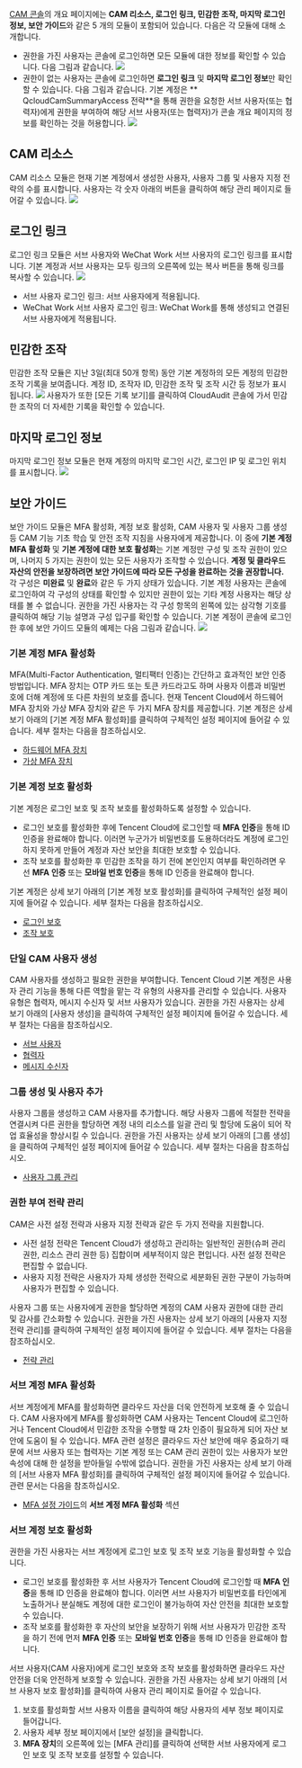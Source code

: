 [CAM 콘솔](https://console.cloud.tencent.com/cam)의 개요 페이지에는 **CAM 리소스, 로그인 링크, 민감한 조작, 마지막 로그인 정보, 보안 가이드**와 같은 5 개의 모듈이 포함되어 있습니다. 다음은 각 모듈에 대해 소개합니다.
- 권한을 가진 사용자는 콘솔에 로그인하면 모든 모듈에 대한 정보를 확인할 수 있습니다. 다음 그림과 같습니다.
![](https://main.qcloudimg.com/raw/d435c8e7cf7ed16659b33d73da41fa01.png)
<a id="authority"></a>
- 권한이 없는 사용자는 콘솔에 로그인하면 **로그인 링크** 및 **마지막 로그인 정보**만 확인할 수 있습니다. 다음 그림과 같습니다.
기본 계정은 ** QcloudCamSummaryAccess 전략**을 통해 권한을 요청한 서브 사용자(또는 협력자)에게 권한을 부여하여 해당 서브 사용자(또는 협력자)가 콘솔 개요 페이지의 정보를 확인하는 것을 허용합니다.
![](https://main.qcloudimg.com/raw/43041356d65e8f0076f5846d224847b7.png)

## CAM 리소스
CAM 리소스 모듈은 현재 기본 계정에서 생성한 사용자, 사용자 그룹 및 사용자 지정 전략의 수를 표시합니다. 사용자는 각 숫자 아래의 버튼을 클릭하여 해당 관리 페이지로 들어갈 수 있습니다.
![](https://main.qcloudimg.com/raw/eb4a27aef033d26e1b5ac2314f6ddf25.png)

## 로그인 링크
로그인 링크 모듈은 서브 사용자와 WeChat Work 서브 사용자의 로그인 링크를 표시합니다. 기본 계정과 서브 사용자는 모두 링크의 오른쪽에 있는 복사 버튼을 통해 링크를 복사할 수 있습니다.
![](https://main.qcloudimg.com/raw/d68b8ed3cfe89966bc1e556a2240edae.png)
- 서브 사용자 로그인 링크: 서브 사용자에게 적용됩니다.
- WeChat Work 서브 사용자 로그인 링크: WeChat Work를 통해 생성되고 연결된 서브 사용자에게 적용됩니다.

## 민감한 조작
민감한 조작 모듈은 지난 3일(최대 50개 항목) 동안 기본 계정하의 모든 계정의 민감한 조작 기록을 보여줍니다. 계정 ID, 조작자 ID, 민감한 조작 및 조작 시간 등 정보가 표시됩니다.
![](https://main.qcloudimg.com/raw/82fdaeb9cb8135c6eef97e64d37db04f.png)
사용자가 또한 [모든 기록 보기]를 클릭하여 CloudAudit 콘솔에 가서 민감한 조작의 더 자세한 기록을 확인할 수 있습니다.

## 마지막 로그인 정보
마지막 로그인 정보 모듈은 현재 계정의 마지막 로그인 시간, 로그인 IP 및 로그인 위치를 표시합니다.
![](https://main.qcloudimg.com/raw/e48475cba7fea457c552c30abba5af92.png)
<a id="more"></a>
## 보안 가이드
보안 가이드 모듈은 MFA 활성화, 계정 보호 활성화, CAM 사용자 및 사용자 그룹 생성 등 CAM 기능 기초 학습 및 안전 조작 지침을 사용자에게 제공합니다.
이 중에 **기본 계정 MFA 활성화** 및 **기본 계정에 대한 보호 활성화**는 기본 계정만 구성 및 조작 권한이 있으며, 나머지 5 가지는 권한이 있는 모든 사용자가 조작할 수 있습니다.
**계정 및 클라우드 자산의 안전을 보장하려면 보안 가이드에 따라 모든 구성을 완료하는 것을 권장합니다.**
각 구성은 **미완료** 및 **완료**와 같은 두 가지 상태가 있습니다. 기본 계정 사용자는 콘솔에 로그인하여 각 구성의 상태를 확인할 수 있지만 권한이 있는 기타 계정 사용자는 해당 상태를 볼 수 없습니다.
권한을 가진 사용자는 각 구성 항목의 왼쪽에 있는 삼각형 기호를 클릭하여 해당 기능 설명과 구성 입구를 확인할 수 있습니다. 기본 계정이 콘솔에 로그인한 후에 보안 가이드 모듈의 예제는 다음 그림과 같습니다.
![](https://main.qcloudimg.com/raw/8b1276706131c07170af03fcefe54ad0.png)

### 기본 계정 MFA 활성화
MFA(Multi-Factor Authentication, 멀티팩터 인증)는 간단하고 효과적인 보안 인증 방법입니다. MFA 장치는 OTP 카드 또는 토큰 카드라고도 하며 사용자 이름과 비밀번호에 더해 계정에 또 다른 차원의 보호를 줍니다. 현재 Tencent Cloud에서 하드웨어 MFA 장치와 가상 MFA 장치와 같은 두 가지 MFA 장치를 제공합니다.
기본 계정은 상세 보기 아래의 [기본 계정 MFA 활성화]를 클릭하여 구체적인 설정 페이지에 들어갈 수 있습니다. 세부 절차는 다음을 참조하십시오.
- [하드웨어 MFA 장치](https://cloud.tencent.com/document/product/378/14520)
- [가상 MFA 장치](https://cloud.tencent.com/document/product/378/14498)

### 기본 계정 보호 활성화
기본 계정은 로그인 보호 및 조작 보호를 활성화하도록 설정할 수 있습니다.
- 로그인 보호를 활성화한 후에 Tencent Cloud에 로그인할 때 **MFA 인증**을 통해 ID 인증을 완료해야 합니다. 이러면 누군가가 비밀번호를 도용하더라도 계정에 로그인하지 못하게 만들어 계정과 자산 보안을 최대한 보호할 수 있습니다.
- 조작 보호를 활성화한 후 민감한 조작을 하기 전에 본인인지 여부를 확인하려면 우선 **MFA 인증** 또는 **모바일 번호 인증**을 통해 ID 인증을 완료해야 합니다.

기본 계정은 상세 보기 아래의 [기본 계정 보호 활성화]를 클릭하여 구체적인 설정 페이지에 들어갈 수 있습니다. 세부 절차는 다음을 참조하십시오.
- [로그인 보호](https://cloud.tencent.com/document/product/378/8392)
- [조작 보호](https://cloud.tencent.com/document/product/378/10740)

### 단일 CAM 사용자 생성
CAM 사용자를 생성하고 필요한 권한을 부여합니다. Tencent Cloud 기본 계정은 사용자 관리 기능을 통해 다른 역할을 맡는 각 유형의 사용자를 관리할 수 있습니다. 사용자 유형은 협력자, 메시지 수신자 및 서브 사용자가 있습니다.
권한을 가진 사용자는 상세 보기 아래의 [사용자 생성]을 클릭하여 구체적인 설정 페이지에 들어갈 수 있습니다. 세부 절차는 다음을 참조하십시오.
- [서브 사용자](https://intl.cloud.tencent.com/document/product/598/13674)
- [협력자](https://intl.cloud.tencent.com/document/product/598/13666)
- [메시지 수신자](https://intl.cloud.tencent.com/document/product/598/13667)

### 그룹 생성 및 사용자 추가
사용자 그룹을 생성하고 CAM 사용자를 추가합니다. 해당 사용자 그룹에 적절한 전략을 연결시켜 다른 권한을 할당하면 계정 내의 리소스를 일괄 관리 및 할당에 도움이 되어 작업 효율성을 향상시킬 수 있습니다.
권한을 가진 사용자는 상세 보기 아래의 [그룹 생성]을 클릭하여 구체적인 설정 페이지에 들어갈 수 있습니다. 세부 절차는 다음을 참조하십시오.
- [사용자 그룹 관리](https://intl.cloud.tencent.com/document/product/598/10599)

### 권한 부여 전략 관리
CAM은 사전 설정 전략과 사용자 지정 전략과 같은 두 가지 전략을 지원합니다.
- 사전 설정 전략은 Tencent Cloud가 생성하고 관리하는 일반적인 권한(슈퍼 관리 권한, 리소스 관리 권한 등) 집합이며 세부적이지 않은 편입니다. 사전 설정 전략은 편집할 수 없습니다.
- 사용자 지정 전략은 사용자가 자체 생성한 전략으로 세분화된 권한 구분이 가능하며 사용자가 편집할 수 있습니다.

사용자 그룹 또는 사용자에게 권한을 할당하면 계정의 CAM 사용자 권한에 대한 관리 및 감사를 간소화할 수 있습니다.
권한을 가진 사용자는 상세 보기 아래의 [사용자 지정 전략 관리]를 클릭하여 구체적인 설정 페이지에 들어갈 수 있습니다. 세부 절차는 다음을 참조하십시오.
- [전략 관리](https://intl.cloud.tencent.com/document/product/598/10601)

### 서브 계정 MFA 활성화
서브 계정에게 MFA를 활성화하면 클라우드 자산을 더욱 안전하게 보호해 줄 수 있습니다. CAM 사용자에게 MFA를 활성화하면 CAM 사용자는 Tencent Cloud에 로그인하거나 Tencent Cloud에서 민감한 조작을 수행할 때 2차 인증이 필요하게 되어 자산 보안에 도움이 될 수 있습니다. MFA 관련 설정은 클라우드 자산 보안에 매우 중요하기 때문에 서브 사용자 또는 협력자는 기본 계정 또는 CAM 관리 권한이 있는 사용자가 보안 속성에 대해 한 설정을 받아들일 수밖에 없습니다.
권한을 가진 사용자는 상세 보기 아래의 [서브 사용자 MFA 활성화]를 클릭하여 구체적인 설정 페이지에 들어갈 수 있습니다. 관련 문서는 다음을 참조하십시오.
- [MFA 설정 가이드](https://intl.cloud.tencent.com/document/product/598/14985)의 **서브 계정 MFA 활성화** 섹션

### 서브 계정 보호 활성화
권한을 가진 사용자는 서브 계정에게 로그인 보호 및 조작 보호 기능을 활성화할 수 있습니다.
- 로그인 보호를 활성화한 후 서브 사용자가 Tencent Cloud에 로그인할 때 **MFA 인증**을 통해 ID 인증을 완료해야 합니다. 이러면 서브 사용자가 비밀번호를 타인에게 노출하거나 분실해도 계정에 대한 로그인이 불가능하여 자산 안전을 최대한 보호할 수 있습니다.
- 조작 보호를 활성화한 후 자산의 보안을 보장하기 위해 서브 사용자가 민감한 조작을 하기 전에 먼저 **MFA 인증** 또는 **모바일 번호 인증**을 통해 ID 인증을 완료해야 합니다.

서브 사용자(CAM 사용자)에게 로그인 보호와 조작 보호를 활성화하면 클라우드 자산 안전을 더욱 안전하게 보호할 수 있습니다.
권한을 가진 사용자는 상세 보기 아래의 [서브 사용자 보호 활성화]를 클릭하여 사용자 관리 페이지로 들어갈 수 있습니다.
1. 보호를 활성화할 서브 사용자 이름을 클릭하여 해당 사용자의 세부 정보 페이지로 들어갑니다.
2. 사용자 세부 정보 페이지에서 [보안 설정]을 클릭합니다.
3. **MFA 장치**의 오른쪽에 있는 [MFA 관리]를 클릭하여 선택한 서브 사용자에게 로그인 보호 및 조작 보호를 설정할 수 있습니다.
